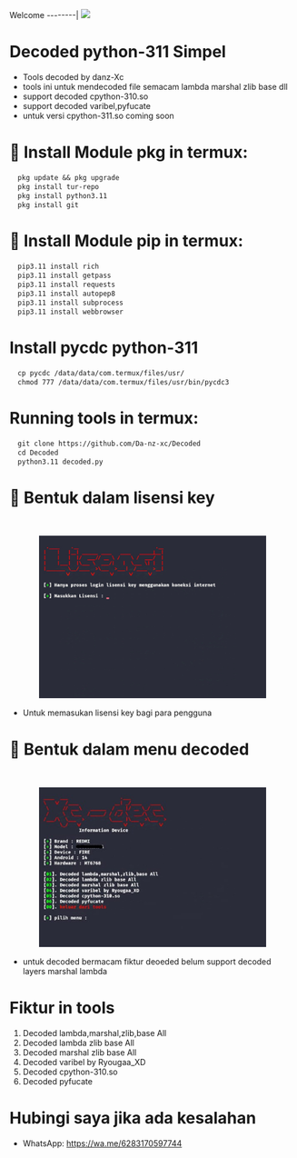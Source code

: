 Welcome
--------|
![](https://media.tenor.com/iVCiM9W7cvYAAAAd/welcome.gif)

# Decoded python-311 Simpel
 
- Tools decoded by danz-Xc
- tools ini untuk mendecoded file
  semacam lambda marshal zlib base dll
- support decoded cpython-310.so
- support decoded varibel,pyfucate
- untuk versi cpython-311.so coming soon

# 🔧 Install Module pkg in termux:
  
      pkg update && pkg upgrade
      pkg install tur-repo
      pkg install python3.11
      pkg install git

# 🔧 Install Module pip in termux:

      pip3.11 install rich
      pip3.11 install getpass
      pip3.11 install requests
      pip3.11 install autopep8
      pip3.11 install subprocess
      pip3.11 install webbrowser
  
# Install pycdc python-311
  
      cp pycdc /data/data/com.termux/files/usr/
      chmod 777 /data/data/com.termux/files/usr/bin/pycdc3
  
# Running tools in termux:

      git clone https://github.com/Da-nz-xc/Decoded
      cd Decoded
      python3.11 decoded.py

# 🔐 Bentuk dalam lisensi key
  
<br>
<p align="center">
  <img src="lisensi.jpg" alt="Screenshot" width="400"/>
</p>

- Untuk memasukan lisensi key bagi para pengguna

# 🚀 Bentuk dalam menu decoded

<br>
<p align="center">
  <img src="menu.jpg" alt="Screenshot" width="400"/>
</p>

- untuk decoded bermacam fiktur deoeded belum support decoded layers marshal lambda

# Fiktur in tools

1. Decoded lambda,marshal,zlib,base All
2. Decoded lambda zlib base All
3. Decoded marshal zlib base All
4. Decoded varibel by Ryougaa_XD
5. Decoded cpython-310.so
6. Decoded pyfucate

# Hubingi saya jika ada kesalahan
- WhatsApp: https://wa.me/6283170597744

